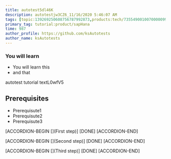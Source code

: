 ```yaml
---
title: autotest5dl46K
description: autotestjw3CZ6_11/16/2020 5:46:07 AM
tags: [topic:139269250608756787992873,products:tech/73554900100700000996,tutorial:experience/advanced]
primary_tag: tutorial:product/sapHana
time: 987
author_profile: https://github.com/ksAutotests
author_name: ksAutotests
---
```

### You will learn
- You will learn this
- and that

autotest tutorial textL0wfV5

## Prerequisites
- Prerequisute1
- Prerequisute2
- Prerequisute3

[ACCORDION-BEGIN [](First step)]
[DONE]
[ACCORDION-END]

[ACCORDION-BEGIN [](Second step)]
[DONE]
[ACCORDION-END]

[ACCORDION-BEGIN [](Third step)]
[DONE]
[ACCORDION-END]

